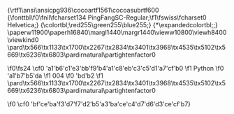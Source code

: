 {\rtf1\ansi\ansicpg936\cocoartf1561\cocoasubrtf600
{\fonttbl\f0\fnil\fcharset134 PingFangSC-Regular;\f1\fswiss\fcharset0 Helvetica;}
{\colortbl;\red255\green255\blue255;}
{\*\expandedcolortbl;;}
\paperw11900\paperh16840\margl1440\margr1440\vieww10800\viewh8400\viewkind0
\pard\tx566\tx1133\tx1700\tx2267\tx2834\tx3401\tx3968\tx4535\tx5102\tx5669\tx6236\tx6803\pardirnatural\partightenfactor0

\f0\fs24 \cf0 \'a1\'b6\'c1\'e3\'bb\'f9\'b4\'a1\'c8\'eb\'c3\'c5\'d1\'a7\'cf\'b0
\f1 Python
\f0 \'a1\'b7\'b5\'da
\f1 004
\f0 \'bd\'b2
\f1 \
\pard\tx566\tx1133\tx1700\tx2267\tx2834\tx3401\tx3968\tx4535\tx5102\tx5669\tx6236\tx6803\pardirnatural\partightenfactor0

\f0 \cf0 \'bf\'ce\'ba\'f3\'d7\'f7\'d2\'b5\'a3\'ba\'ce\'c4\'d7\'d6\'d3\'ce\'cf\'b7}